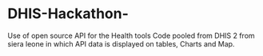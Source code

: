 # DHIS-Hackathon-
Use of open source API for the Health tools
Code pooled from DHIS 2 from siera leone in which API data is displayed on tables, Charts and Map.
